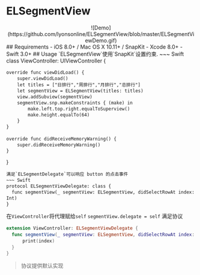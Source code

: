 # ELSegmentView
<center>![Demo](https://github.com/lyonsonline/ELSegmentView/blob/master/ELSegmentViewDemo.gif)</center>
## Requirements
- iOS 8.0+ / Mac OS X 10.11+ / SnapKit
- Xcode 8.0+
- Swift 3.0+
## Usage
  `ELSegmentView`使用`SnapKit`设置约束.
  ~~~ Swift
  class ViewController: UIViewController {

    override func viewDidLoad() {
        super.viewDidLoad()
        let titles = ["日排行","周排行","月排行","总排行"]
        let segmentView = ELSegmentView(titles: titles)
        view.addSubview(segmentView)
        segmentView.snp.makeConstraints { (make) in
            make.left.top.right.equalToSuperview()
            make.height.equalTo(64)
        }
    }

    override func didReceiveMemoryWarning() {
        super.didReceiveMemoryWarning()    
    }
  }
  ~~~
  满足`ELSegmentDelegate`可以响应 button 的点击事件
  ~~~ Swift
  protocol ELSegmentViewDelegate: class {
    func segmentView(_ segmentView: ELSegmentView, didSelectRowAt index: Int)
}
  ~~~
  在`ViewController`将代理赋给`self`
  `segmentView.delegate = self`
  满足协议
  ~~~ Swift
  extension ViewController: ELSegmentViewDelegate {
    func segmentView(_ segmentView: ELSegmentView, didSelectRowAt index: Int) {
        print(index)
    }
}
  ~~~
  > 协议提供默认实现
